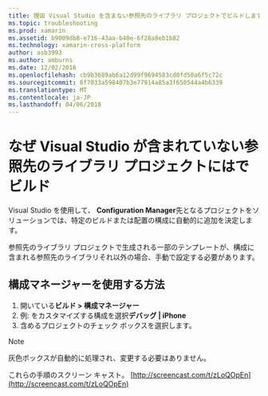 ```yaml
---
title: 理由 Visual Studio を含まない参照先のライブラリ プロジェクトでビルドしますか。
ms.topic: troubleshooting
ms.prod: xamarin
ms.assetid: b9009db8-e716-43aa-b40e-6f28a8eb1b82
ms.technology: xamarin-cross-platform
author: asb3993
ms.author: amburns
ms.date: 12/02/2016
ms.openlocfilehash: cb9b3689ab6a12d99f9694583cd0fd50a6f5c72c
ms.sourcegitcommit: 6f7033a598407b3e77914a85a3f650544a4b6339
ms.translationtype: MT
ms.contentlocale: ja-JP
ms.lasthandoff: 04/06/2018
---
```

# <a name="why-doesnt-visual-studio-include-my-referenced-library-project-in-my-build"></a>なぜ Visual Studio が含まれていない参照先のライブラリ プロジェクトにはでビルド

Visual Studio を使用して、 **Configuration Manager**先となるプロジェクトをソリューションでは、特定のビルドまたは配置の構成に自動的に追加を決定します。

参照先のライブラリ プロジェクトで生成される一部のテンプレートが、構成に含まれる参照先のライブラリそれ以外の場合、手動で設定する必要があります。

## <a name="how-to-use-the-configuration-manager"></a>構成マネージャーを使用する方法

1. 開いている**ビルド > 構成マネージャー**
2. 例: をカスタマイズする構成を選択**デバッグ | iPhone**
3. 含めるプロジェクトのチェック ボックスを選択します。

> [!NOTE]
> 灰色ボックスが自動的に処理され、変更する必要はありません。

これらの手順のスクリーン キャスト。 [http://screencast.com/t/zLoQOpEn](http://screencast.com/t/zLoQOpEn)
